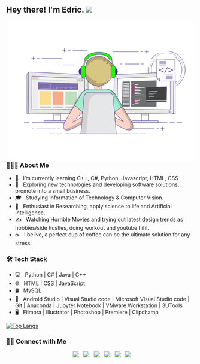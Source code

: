 <h2> Hey there! I'm Edric. <img src="https://github.com/souvikguria98/souvikguria98/blob/master/Hi.gif" width="25"></h2>
<img align="right" alt="GIF" src="https://raw.githubusercontent.com/devSouvik/devSouvik/master/gif3.gif" width="500"/>

<h3> 👨🏻‍💻 About Me </h3>

- 🔭 &nbsp; I’m currently learning C++, C#, Python, Javascript, HTML, CSS
- 🤔 &nbsp; Exploring new technologies and developing software solutions, promote into a small business.
- 🎓 &nbsp; Studying Information of Technology & Computer Vision.
- 🌱 &nbsp; Enthusiast in Researching, apply science to life and Artificial Intelligence.
- ✍️ &nbsp; Watching Horrible Movies and trying out latest design trends as hobbies/side hustles, doing workout and youtube hihi.
- ☕ &nbsp; I belive, a perfect cup of coffee can be the ultimate solution for any stress. 

<h3>🛠 Tech Stack</h3>

- 💻 &nbsp; Python | C# | Java | C++  
- 🌐 &nbsp; HTML | CSS | JavaScript
- 🛢 &nbsp; MySQL
- 🔧 &nbsp; Android Studio | Visual Studio code | Microsoft Visual Studio code | Git | Anaconda | Jupyter Notebook | VMware Workstation | 3UTools 
- 🖥 &nbsp; Filmora | Illustrator | Photoshop | Premiere | Clipchamp   

<!---<br>

<img align="center" src="https://github-readme-stats.vercel.app/api?username=devSouvik&include_all_commits=true&count_private=true&show_icons=true&line_height=20&title_color=7A7ADB&icon_color=2234AE&text_color=D3D3D3&bg_color=0,000000,130F40" alt="devSouvik's Github Stats">

</br>--->

[![Top Langs](https://github-readme-stats.vercel.app/api/top-langs/?username=EdricJ&layout=compact&text_color=daf7dc&bg_color=151515)](https://github.com/EdricJ/github-readme-stats)


<h3> 🤝🏻 Connect with Me </h3>

<p align="center">
&nbsp; <a href="https://www.youtube.com/channel/UCQFeVWKtOVrmurI3dDHYzmA?view_as=subscriber" target="_blank" rel="noopener noreferrer"><img src="https://img.icons8.com/plasticine/100/000000/youtube.png" width="50" /></a>
&nbsp; <a href="https://open.spotify.com/user/inknys3l65llnz517palibn3v" target="_blank" rel="noopener noreferrer"><img src="https://img.icons8.com/plasticine/100/000000/spotify.png" width="50" /></a>
&nbsp; <a href="https://www.quora.com/profile/Edric-27" target="_blank" rel="noopener noreferrer"><img src="https://img.icons8.com/plasticine/100/000000/quora.png" width="50" /></a>
&nbsp; <a href="https://www.instagram.com/sg9.pgt/?fbclid=IwAR1QVXKCoe0Eif97_IMRwBv-l43xduV2fbHvcq6j5xshOXs4Pb8xgvPVoFo" target="_blank" rel="noopener noreferrer"><img src="https://img.icons8.com/plasticine/100/000000/instagram-new.png" width="50" /></a>  
&nbsp; <a href="https://www.linkedin.com/in/edricJ9/?fbclid=IwAR281bHnDTY9n8mkRTdoa4UKS8F6QqiuL7OT8ISqqKXC5Gt5plEikE8g754" target="_blank" rel="noopener noreferrer"><img src="https://img.icons8.com/plasticine/100/000000/linkedin.png" width="50" /></a>
&nbsp; <a href="mailto:pthong901102@gmail.com" target="_blank" rel="noopener noreferrer"><img src="https://img.icons8.com/plasticine/100/000000/gmail.png"  width="50" /></a>
</p>

<!---
EdricJ/EdricJ is a ✨ special ✨ repository because its `README.md` (this file) appears on your GitHub profile.
You can click the Preview link to take a look at your changes.
--->

